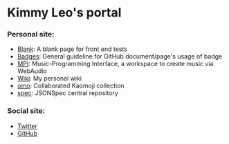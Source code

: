# Kimmy Leo's portal

### Personal site:

 - [Blank](http://kimleo.net/blank/): A blank page for front end tests
 - [Badges](http://kimleo.net/badges/): General guideline for GitHub document/page's usage of badge
 - [MPI](http://kimleo.net/mpi/): Music-Programming Interface, a workspace to create music via WebAudio
 - [Wiki](http://kimleo.net/wiki): My personal wiki
 - [omo](http://kimleo.net/omo): Collaborated Kaomoji collection
 - [spec](http://kimleo.net/spec): JSONSpec central repository

### Social site:

 - [Twitter](https://twitter.com/kenpusney)
 - [GitHub](https://github.com/kenpusney)
